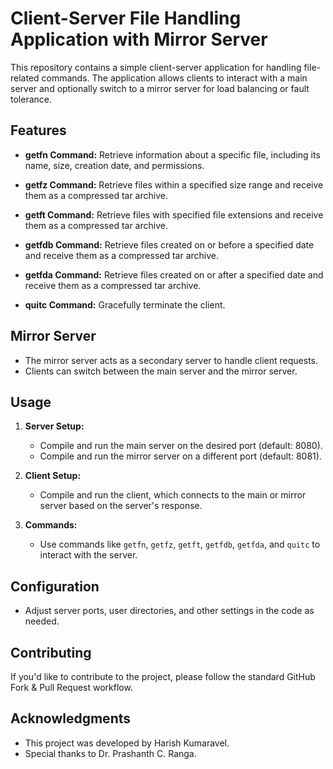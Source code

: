 # Client-Server File Handling Application with Mirror Server

This repository contains a simple client-server application for handling file-related commands. The application allows clients to interact with a main server and optionally switch to a mirror server for load balancing or fault tolerance.

## Features

- **getfn Command:** Retrieve information about a specific file, including its name, size, creation date, and permissions.

- **getfz Command:** Retrieve files within a specified size range and receive them as a compressed tar archive.

- **getft Command:** Retrieve files with specified file extensions and receive them as a compressed tar archive.

- **getfdb Command:** Retrieve files created on or before a specified date and receive them as a compressed tar archive.

- **getfda Command:** Retrieve files created on or after a specified date and receive them as a compressed tar archive.

- **quitc Command:** Gracefully terminate the client.

## Mirror Server

- The mirror server acts as a secondary server to handle client requests.
- Clients can switch between the main server and the mirror server.

## Usage

1. **Server Setup:**
   - Compile and run the main server on the desired port (default: 8080).
   - Compile and run the mirror server on a different port (default: 8081).

2. **Client Setup:**
   - Compile and run the client, which connects to the main or mirror server based on the server's response.

3. **Commands:**
   - Use commands like `getfn`, `getfz`, `getft`, `getfdb`, `getfda`, and `quitc` to interact with the server.

## Configuration

- Adjust server ports, user directories, and other settings in the code as needed.

## Contributing

If you'd like to contribute to the project, please follow the standard GitHub Fork & Pull Request workflow.

## Acknowledgments

- This project was developed by Harish Kumaravel.
- Special thanks to Dr. Prashanth C. Ranga.

